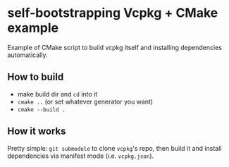 # self-bootstrapping Vcpkg + CMake example 

Example of CMake script to build vcpkg itself and installing dependencies automatically.

## How to build

- make build dir and `cd` into it
- `cmake ..` (or set whatever generator you want)
- `cmake --build .`

## How it works

Pretty simple: `git submodule` to clone `vcpkg`'s repo, then build it and install dependencies via manifest mode (i.e. `vcpkg.json`).
